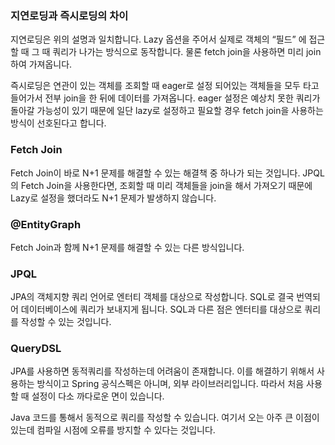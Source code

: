 ### 지연로딩과 즉시로딩의 차이

지연로딩은 위의 설명과 일치합니다. Lazy 옵션을 주어서 실제로 객체의 “필드” 에 접근할 때 그 때 쿼리가 나가는 방식으로 동작합니다. 물론 fetch join을 사용하면 미리 join하여 가져옵니다.

즉시로딩은 연관이 있는 객체를 조회할 때 eager로 설정 되어있는 객체들을 모두 타고 들어가서 전부 join을 한 뒤에 데이터를 가져옵니다. eager 설정은 예상치 못한 쿼리가 돌아갈 가능성이 있기 때문에 일단 lazy로 설정하고 필요할 경우 fetch join을 사용하는 방식이 선호된다고 합니다.

### Fetch Join
Fetch Join이 바로 N+1 문제를 해결할 수 있는 해결책 중 하나가 되는 것입니다.
JPQL의 Fetch Join을 사용한다면, 조회할 때 미리 객체들을 join을 해서 가져오기 때문에
Lazy로 설정을 했더라도 N+1 문제가 발생하지 않습니다.

### @EntityGraph
Fetch Join과 함께 N+1 문제를 해결할 수 있는 다른 방식입니다.

### JPQL
JPA의 객체지향 쿼리 언어로 엔터티 객체를 대상으로 작성합니다. SQL로 결국 번역되어 데이터베이스에 쿼리가 보내지게 됩니다. SQL과 다른 점은 엔터티를 대상으로 쿼리를 작성할 수 있는 것입니다.

### QueryDSL
JPA를 사용하면 동적쿼리를 작성하는데 어려움이 존재합니다. 이를 해결하기 위해서 사용하는 방식이고 Spring 공식스펙은 아니며, 외부 라이브러리입니다. 따라서 처음 사용할 때 설정이 다소 까다로운 면이 있습니다.

Java 코드를 통해서 동적으로 쿼리를 작성할 수 있습니다. 여기서 오는 아주 큰 이점이 있는데 컴파일 시점에 오류를 방지할 수 있다는 것입니다.
